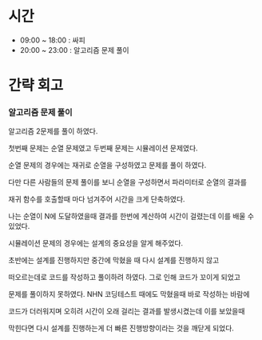 # 시간

- 09:00 ~ 18:00 : 싸피
- 20:00 ~ 23:00 : 알고리즘 문제 풀이

# 간략 회고

### 알고리즘 문제 풀이

알고리즘 2문제를 풀이 하였다.

첫번째 문제는 순열 문제였고 두번째 문제는 시뮬레이션 문제였다.

순열 문제의 경우에는 재귀로 순열을 구성하였고 문제를 풀이 하였다.

다만 다른 사람들의 문제 풀이를 보니 순열을 구성하면서 파라미터로 순열의 결과를

재귀 함수를 호출할때 마다 넘겨주어 시간을 크게 단축하였다.

나는 순열이 N에 도달하였을때 결과를 한번에 계산하여 시간이 걸렸는데 이를 배울 수 있었다.

시뮬레이션 문제의 경우에는 설계의 중요성을 알게 해주었다.

초반에는 설계를 진행하지만 중간에 막혔을 때 다시 설계를 진행하지 않고

떠오르는데로 코드를 작성하고 풀이하려 하였다. 그로 인해 코드가 꼬이게 되었고

문제를 풀이하지 못하였다. NHN 코딩테스트 때에도 막혔을때 바로 작성하는 바람에

코드가 더러워지며 오히려 시간이 오래 걸리는 결과를 발생시켰는데 이를 보았을때

막힌다면 다시 설계를 진행하는게 더 빠른 진행방향이라는 것을 깨닫게 되었다.